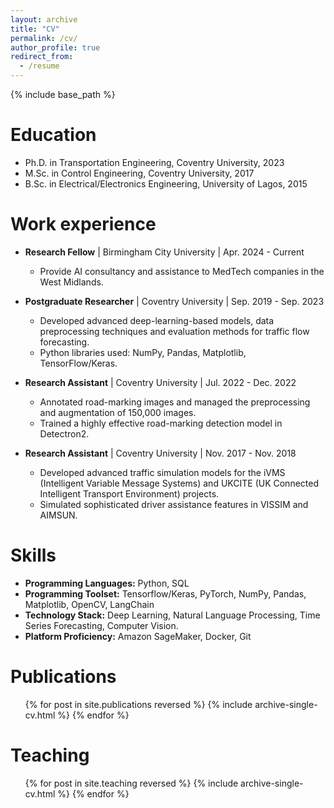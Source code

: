 ```yaml
---
layout: archive
title: "CV"
permalink: /cv/
author_profile: true
redirect_from:
  - /resume
---
```


{% include base_path %}

Education
======
* Ph.D. in Transportation Engineering, Coventry University, 2023
* M.Sc. in Control Engineering, Coventry University, 2017
* B.Sc. in Electrical/Electronics Engineering, University of Lagos, 2015

Work experience
======
* **Research Fellow** \| Birmingham City University \| Apr. 2024 - Current
  * Provide AI consultancy and assistance to MedTech companies in the West Midlands.

* **Postgraduate Researcher** \| Coventry University \| Sep. 2019 - Sep. 2023
  * Developed advanced deep-learning-based models, data preprocessing techniques and evaluation methods for traffic flow forecasting.
  * Python libraries used: NumPy, Pandas, Matplotlib, TensorFlow/Keras. 

* **Research Assistant** \| Coventry University \| Jul. 2022 - Dec. 2022
  * Annotated road-marking images and managed the preprocessing and augmentation of 150,000 images.
  * Trained a highly effective road-marking detection model in Detectron2.

* **Research Assistant** \| Coventry University \| Nov. 2017 - Nov. 2018
  * Developed advanced traffic simulation models for the iVMS (Intelligent Variable Message Systems) and UKCITE (UK Connected Intelligent Transport Environment) projects.
  * Simulated sophisticated driver assistance features in VISSIM and AIMSUN.
  
Skills
======
* **Programming Languages:** Python, SQL
* **Programming Toolset:** Tensorflow/Keras, PyTorch, NumPy, Pandas, Matplotlib, OpenCV, LangChain
* **Technology Stack:** Deep Learning, Natural Language Processing, Time Series Forecasting, Computer Vision. 
* **Platform Proficiency:** Amazon SageMaker, Docker, Git

Publications
======
  <ul>{% for post in site.publications reversed %}
    {% include archive-single-cv.html %}
  {% endfor %}</ul>
  
<!--
Talks
 ======
  <ul>{% for post in site.talks reversed %}
    {% include archive-single-talk-cv.html  %}
  {% endfor %}</ul>
-->
  
Teaching
======
  <ul>{% for post in site.teaching reversed %}
    {% include archive-single-cv.html %}
  {% endfor %}</ul>
  
<!--
Service and leadership
======
* Currently signed in to 43 different slack teams
-->
